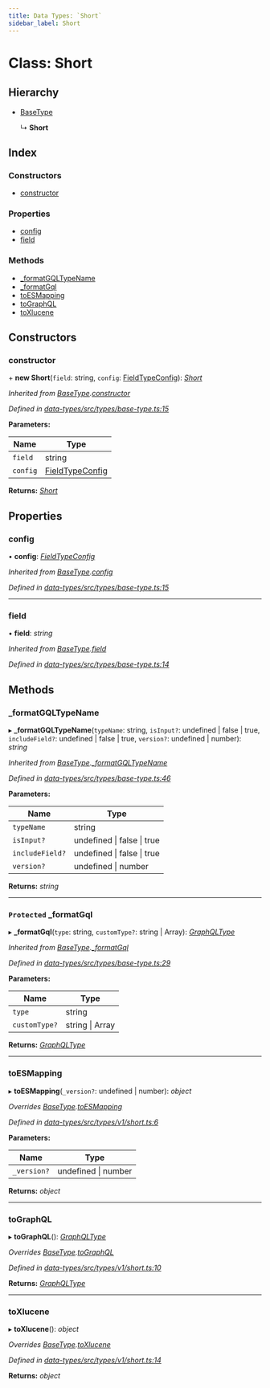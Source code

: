 ```yaml
---
title: Data Types: `Short`
sidebar_label: Short
---
```


# Class: Short

## Hierarchy

* [BaseType](basetype.md)

  ↳ **Short**

## Index

### Constructors

* [constructor](short.md#constructor)

### Properties

* [config](short.md#config)
* [field](short.md#field)

### Methods

* [_formatGQLTypeName](short.md#_formatgqltypename)
* [_formatGql](short.md#protected-_formatgql)
* [toESMapping](short.md#toesmapping)
* [toGraphQL](short.md#tographql)
* [toXlucene](short.md#toxlucene)

## Constructors

###  constructor

\+ **new Short**(`field`: string, `config`: [FieldTypeConfig](../overview.md#fieldtypeconfig)): *[Short](short.md)*

*Inherited from [BaseType](basetype.md).[constructor](basetype.md#constructor)*

*Defined in [data-types/src/types/base-type.ts:15](https://github.com/terascope/teraslice/blob/78714a985/packages/data-types/src/types/base-type.ts#L15)*

**Parameters:**

Name | Type |
------ | ------ |
`field` | string |
`config` | [FieldTypeConfig](../overview.md#fieldtypeconfig) |

**Returns:** *[Short](short.md)*

## Properties

###  config

• **config**: *[FieldTypeConfig](../overview.md#fieldtypeconfig)*

*Inherited from [BaseType](basetype.md).[config](basetype.md#config)*

*Defined in [data-types/src/types/base-type.ts:15](https://github.com/terascope/teraslice/blob/78714a985/packages/data-types/src/types/base-type.ts#L15)*

___

###  field

• **field**: *string*

*Inherited from [BaseType](basetype.md).[field](basetype.md#field)*

*Defined in [data-types/src/types/base-type.ts:14](https://github.com/terascope/teraslice/blob/78714a985/packages/data-types/src/types/base-type.ts#L14)*

## Methods

###  _formatGQLTypeName

▸ **_formatGQLTypeName**(`typeName`: string, `isInput?`: undefined | false | true, `includeField?`: undefined | false | true, `version?`: undefined | number): *string*

*Inherited from [BaseType](basetype.md).[_formatGQLTypeName](basetype.md#_formatgqltypename)*

*Defined in [data-types/src/types/base-type.ts:46](https://github.com/terascope/teraslice/blob/78714a985/packages/data-types/src/types/base-type.ts#L46)*

**Parameters:**

Name | Type |
------ | ------ |
`typeName` | string |
`isInput?` | undefined &#124; false &#124; true |
`includeField?` | undefined &#124; false &#124; true |
`version?` | undefined &#124; number |

**Returns:** *string*

___

### `Protected` _formatGql

▸ **_formatGql**(`type`: string, `customType?`: string | Array): *[GraphQLType](../interfaces/graphqltype.md)*

*Inherited from [BaseType](basetype.md).[_formatGql](basetype.md#protected-_formatgql)*

*Defined in [data-types/src/types/base-type.ts:29](https://github.com/terascope/teraslice/blob/78714a985/packages/data-types/src/types/base-type.ts#L29)*

**Parameters:**

Name | Type |
------ | ------ |
`type` | string |
`customType?` | string &#124; Array |

**Returns:** *[GraphQLType](../interfaces/graphqltype.md)*

___

###  toESMapping

▸ **toESMapping**(`_version?`: undefined | number): *object*

*Overrides [BaseType](basetype.md).[toESMapping](basetype.md#abstract-toesmapping)*

*Defined in [data-types/src/types/v1/short.ts:6](https://github.com/terascope/teraslice/blob/78714a985/packages/data-types/src/types/v1/short.ts#L6)*

**Parameters:**

Name | Type |
------ | ------ |
`_version?` | undefined &#124; number |

**Returns:** *object*

___

###  toGraphQL

▸ **toGraphQL**(): *[GraphQLType](../interfaces/graphqltype.md)*

*Overrides [BaseType](basetype.md).[toGraphQL](basetype.md#abstract-tographql)*

*Defined in [data-types/src/types/v1/short.ts:10](https://github.com/terascope/teraslice/blob/78714a985/packages/data-types/src/types/v1/short.ts#L10)*

**Returns:** *[GraphQLType](../interfaces/graphqltype.md)*

___

###  toXlucene

▸ **toXlucene**(): *object*

*Overrides [BaseType](basetype.md).[toXlucene](basetype.md#abstract-toxlucene)*

*Defined in [data-types/src/types/v1/short.ts:14](https://github.com/terascope/teraslice/blob/78714a985/packages/data-types/src/types/v1/short.ts#L14)*

**Returns:** *object*
